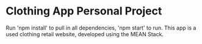 # Clothing App Personal Project
Run 'npm install' to pull in all dependencies, 'npm start' to run.
This app is a used clothing retail website, developed using the MEAN Stack.